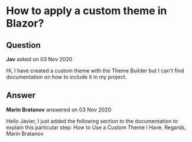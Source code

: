 # How to apply a custom theme in Blazor?

## Question

**Jav** asked on 03 Nov 2020

Hi, I have created a custom theme with the Theme Builder but I can't find documentation on how to include it in my project.

## Answer

**Marin Bratanov** answered on 03 Nov 2020

Hello Javier, I just added the following section to the documentation to explain this particular step: How to Use a Custom Theme I Have. Regards, Marin Bratanov
